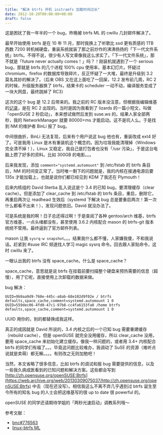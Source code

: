 ```yaml
---
title: "解决 btrfs 开机 initramfs 加载时间过长"
date: 2012-10-20T00:00:00+08:00
draft: false
---
```

这是困扰了我一年半的一个 bug，昨晚被 btrfs ML 的 cwillu 几封邮件解决了。

最早开始使用 btrfs 是在 10 年 11 月，那时我换上了听歌比 ssd 更有质感的 1TB 西数 7200 转机械硬盘，重装系统就装了那之前炒作的沸沸扬扬的「下一代文件系统」btrfs。不得不说，很少有人写文章像我这么求实了。「下一代文件系统」，那不就是「future never actually comes！」吗？！刚装机就遇到了一个 serious bug，那就是 btrfs 的几个进程 100% cpu 使用率，基本幻灯片。怀疑过 chromium，firefox 的数据库导致碎片，反正怀疑了一大堆，最终是升级到 3.2 莫名其妙的解决了。（后来 OBS 又在这上面吃了一回屎，12.2 发布前几周，RC 2 的时候，升级服务器换了 btrfs，结果卡的 scheduler 一动不动，编译服务变成了一块大网盘，最终跳掉了 RC3）

这次的这个 bug 是 12.2 后带来的。我之前的 RC 版本没注意，但根据我编辑维基的[记录](http://en.opensuse.org/openSUSE:Most_annoying_bugs_12.2_dev)，是在 RC 2 出现的。当时是因为我看到了 lizards 的一篇小短文，叫做「openSUSE 2 秒启动」，本来想试做然后发到 suse.ws 的。结果人家全部两秒，我的 NetworkManager 就要 80000+ms 才能启动。这不是坑人么。于是找到 NM 的维护者 BinLi 报了 bug。

中间很曲折，BinLi 无法复现，后来有个用户说这 bug 他也有，重装改成 ext4 好了。可是我用 Linux 是木有重装机这个概念的。因为垃圾我能清理掉（Windows 完全清不掉！），Linux 又稳定，我自己是打包者也没有「/usr 污染」，于是这台电脑上攒了好多的资料。比如 300GB 的电影。。。

后来我发现，添加 `comment="systemd.automount"` 到 /etc/fstab 的 btrfs 条目后，NM 的时间变正常了。当时唯一剩下的问题就是，我的内核在接通电源后要 135s 才能加载上，也就是说你们都已经见到 KDM 了我还在 Plymouth！

后来内核组的 David Sterba 乱入说这是个 3.4 的已知 bug，要清理缓存（clear cache）。但是添加了 clear_cache 到 /etc/fstab 的 btrfs 条目，重启，删除它，再重启两次让 readhead 生效后（systemd 下解决 bug 总是要重启两次！第一次什么都看不出来！），发现问题依旧。David 就没办法了。

可是系统是我的啊！日子总还得过啊！于是查阅了各种 gentoo/arch 维基，btrfs 官方维基，一点头绪都没有，甚至使用 3.6.2 内核配合 mason 的 btrfs-git 版本统统不管用。最终逼到了官方邮件列表。

mason 让我 `sysrq-w snapshot`。。。结果我什么都不懂，人家嫌我傻，不和我说话。赶紧到 #suse IRC 频道找人学习 magic sysrq 命令。回去跟人家贴命令，这时 cwillu 来了。

一眼认出我的 btrfs 没有 space_cache。什么是 space_cache？

space_cache，意思就是说 btrfs 在挂载前要扫描整个硬盘来预热需要的信息（超慢），用了它呢，直接使用上次卸载的数据来做。

bug 解决：

    UUID=9b9aa9d9-760e-445c-a0ab-68e102d9f02e / btrfs defaults,space_cache,comment=systemd.automount 1 0
    UUID=559dec06-4fd0-47c1-97b8-cc4fa6153fa0 /home btrfs defaults,space_cache,comment=systemd.automount 1 0

UUID 用你的，别的都替换成我这样。

真正的成因就是 David 所说的，3.4 内核之后的一个已知 bug 需要重建缓存（rebuild cache），但是 openSUSE 就完全没用缓存，所以 clear_cache 没用，要用 space_cache 来初始化建立缓存。像我一样问题的，或者用 3.4+ 内核配合 btrfs 的同学们有福了。。。毕竟这问题比较难办，我调动了 SuSE 的资源（难听点说就是卖萌）都无解。。。。有则改之无则加勉吧！

当然，本文省略了很多信息，比如 btrfs 的调试和报 bug 需要提供的信息，以及一些我久病成医看到的已知问题和解决方案。这些都会写到 [http://zh.opensuse.org/openSUSE:Btrfs](https://web.archive.org/web/20130309075037/http://zh.opensuse.org/openSUSE:Btrfs) 中去（现在还没写）。相信我这么不离不弃几乎遇到过 btrfs 诞生至今所有的知名 bug 的人士会把这维基写的很 up to date 很 powerful 的。

openSUSE 的同学还请期待学姐的「两秒光速启动」调教系列哦～

参考文献：

* [bnc#776563](https://bugzilla.novell.com/show_bug.cgi?id=776563)
* [linux-btrfs ML](http://www.spinics.net/lists/linux-btrfs/msg19766.html)

